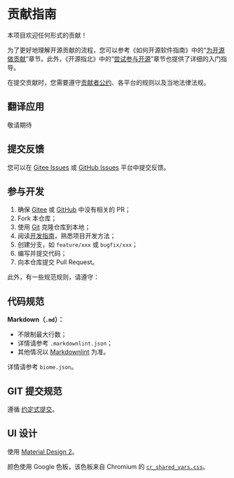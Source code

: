 # 贡献指南

本项目欢迎任何形式的贡献！

为了更好地理解开源贡献的流程，您可以参考《如何开源软件指南》中的“[为开源做贡献](https://opensource.guide/zh-hans/how-to-contribute/)”章节。此外，《开源指北》中的“[尝试参与开源](https://gitee.com/opensource-guide/guide/participating/roles.html)”章节也提供了详细的入门指导。

在提交贡献时，您需要遵守[贡献者公约](./CODE_OF_CONDUCT.zh.md)、各平台的规则以及当地法律法规。

## 翻译应用

敬请期待

## 提交反馈

您可以在 [Gitee Issues][IssuesOnGitee] 或 [GitHub Issues][IssuesOnGithub] 平台中提交反馈。

## 参与开发

1. 确保 [Gitee][RepositoryOnGitee] 或 [GitHub][RepositoryOnGithub] 中没有相关的 PR；
2. Fork 本仓库；
3. 使用 [Git](https://git-scm.com/) 克隆仓库到本地；
4. 阅读[开发指南](./dev/README.md)，熟悉项目开发方法；
5. 创建分支，如 `feature/xxx` 或 `bugfix/xxx`；
6. 编写并提交代码；
7. 向本仓库提交 Pull Request。

此外，有一些规范规则，请遵守：

## 代码规范

**Markdown（`.md`）：**

- 不限制最大行数；
- 详情请参考 `.markdownlint.json`；
- 其他情况以 [Markdownlint](https://github.com/DavidAnson/markdownlint) 为准。

详情请参考 `biome.json`。

## GIT 提交规范

遵循 [约定式提交](https://www.conventionalcommits.org/zh-hans/v1.0.0/)。

## UI 设计

使用 [Material Design 2](https://m2.material.io/)。

颜色使用 Google 色板，该色板来自 Chromium 的 [`cr_shared_vars.css`](https://github.com/chromium/chromium/blob/d536e1807c5aeffae2d28e1efa75e46d4fef7e70/ui/webui/resources/cr_elements/cr_shared_vars.css)。

[RepositoryOnGitee]: https://gitee.com/HelloTool/SnapProofPrintHelperForPWA
[RepositoryOnGithub]: https://github.com/HelloTool/SnapProofPrintHelperForPWA
[IssuesOnGitee]: https://gitee.com/HelloTool/SnapProofPrintHelperForPWA/issues
[IssuesOnGithub]: https://github.com/HelloTool/SnapProofPrintHelperForPWA/issues
